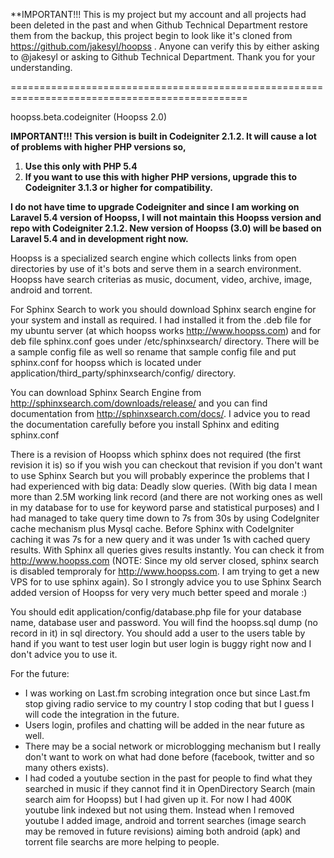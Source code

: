 **IMPORTANT!!!
This is my project but my account and all projects had been deleted in the past and when Github Technical Department restore them from the backup, this project begin to look like it's cloned from https://github.com/jakesyl/hoopss . Anyone can verify this by either asking to @jakesyl or asking to Github Technical Department.
Thank you for your understanding.

===============================================================================================

hoopss.beta.codeigniter (Hoopss 2.0)

**IMPORTANT!!!
This version is built in Codeigniter 2.1.2. It will cause a lot of problems with higher PHP versions so,**

1. **Use this only with PHP 5.4**
2. **If you want to use this with higher PHP versions, upgrade this to Codeigniter 3.1.3 or higher for compatibility.**

**I do not have time to upgrade Codeigniter and since I am working on Laravel 5.4 version of Hoopss, I will not maintain this Hoopss version and repo with Codeigniter 2.1.2. New version of Hoopss (3.0) will be based on Laravel 5.4 and in development right now.**


Hoopss is a specialized search engine which collects links from open directories by use of it's bots and serve them in a search environment. Hoopss have search criterias as music, document, video, archive, image, android and torrent.

For Sphinx Search to work you should download Sphinx search engine for your system and install as required. I had installed it from the .deb file for my ubuntu server (at which hoopss works http://www.hoopss.com) and for deb file sphinx.conf goes under /etc/sphinxsearch/ directory. There will be a sample config file as well so rename that sample config file and put sphinx.conf for hoopss which is located under application/third_party/sphinxsearch/config/ directory.

You can download Sphinx Search Engine from http://sphinxsearch.com/downloads/release/ and you can find documentation from http://sphinxsearch.com/docs/.
I advice you to read the documentation carefully before you install Sphinx and editing sphinx.conf

There is a revision of Hoopss which sphinx does not required (the first revision it is) so if you wish you can checkout that revision if you don't want to use Sphinx Search but you will probably experince the problems that I had experienced with big data: Deadly slow queries. (With big data I mean more than 2.5M working link record (and there are not working ones as well in my database for to use for keyword parse and statistical purposes) and I had managed to take query time down to 7s from 30s by using CodeIgniter cache mechanism plus Mysql cache. Before Sphinx with CodeIgniter caching it was 7s for a new query and it was under 1s with cached query results. With Sphinx all queries gives results instantly. You can check it from http://www.hoopss.com (NOTE: Since my old server closed, sphinx search is disabled temproraly for http://www.hoopss.com. I am trying to get a new VPS for to use sphinx again).
So I strongly advice you to use Sphinx Search added version of Hoopss for very very much better speed and morale :)

You should edit application/config/database.php file for your database name, database user and password. You will find the hoopss.sql dump (no record in it) in sql directory. You should add a user to the users table by hand if you want to test user login but user login is buggy right now and I don't advice you to use it.

For the future:
- I was working on Last.fm scrobing integration once but since Last.fm stop giving radio service to my country I stop coding that but I guess I will code the integration in the future.
- Users login, profiles and chatting will be added in the near future as well.
- There may be a social network or microblogging mechanism but I really don't want to work on what had done before (facebook, twitter and so many others exists).
- I had coded a youtube section in the past for people to find what they searched in music if they cannot find it in OpenDirectory Search (main search aim for Hoopss) but I had given up it. For now I had 400K youtube link indexed but not using them. Instead when I removed youtube I added image, android and torrent searches (image search may be removed in future revisions) aiming both android (apk) and torrent file searchs are more helping to people.
